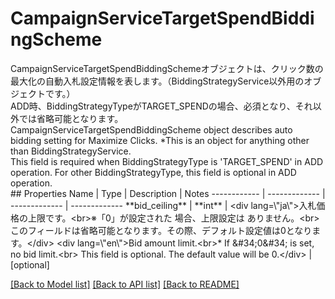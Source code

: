 # CampaignServiceTargetSpendBiddingScheme

<div lang=\"ja\">CampaignServiceTargetSpendBiddingSchemeオブジェクトは、クリック数の最大化の自動入札設定情報を表します。（BiddingStrategyService以外用のオブジェクトです。）<br> ADD時、BiddingStrategyTypeがTARGET_SPENDの場合、必須となり、それ以外では省略可能となります。</div> <div lang=\"en\">CampaignServiceTargetSpendBiddingScheme object describes auto bidding setting for Maximize Clicks. *This is an object for anything other than BiddingStrategyService.<br> This field is required when BiddingStrategyType is 'TARGET_SPEND' in ADD operation. For other BiddingStrategyType, this field is optional in ADD operation.</div> 
## Properties
Name | Type | Description | Notes
------------ | ------------- | ------------- | -------------
**bid_ceiling** | **int** | &lt;div lang&#x3D;\&quot;ja\&quot;&gt;入札価格の上限です。&lt;br&gt;※「0」が設定された 場合、上限設定は ありません。&lt;br&gt; このフィールドは省略可能となります。その際、デフォルト設定値は0となります。&lt;/div&gt; &lt;div lang&#x3D;\&quot;en\&quot;&gt;Bid amount limit.&lt;br&gt;* If &amp;#34;0&amp;#34; is set, no bid limit.&lt;br&gt; This field is optional. The default value will be 0.&lt;/div&gt;  | [optional] 

[[Back to Model list]](../README.md#documentation-for-models) [[Back to API list]](../README.md#documentation-for-api-endpoints) [[Back to README]](../README.md)


